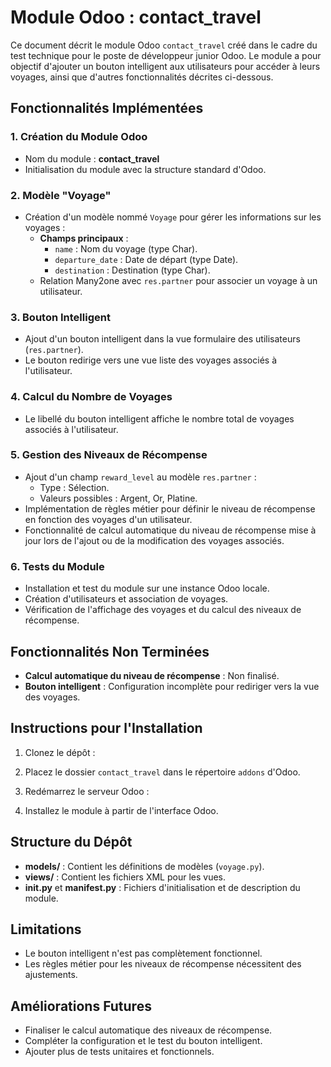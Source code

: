 # Module Odoo : contact_travel

Ce document décrit le module Odoo `contact_travel` créé dans le cadre du test technique pour le poste de développeur junior Odoo. Le module a pour objectif d'ajouter un bouton intelligent aux utilisateurs pour accéder à leurs voyages, ainsi que d'autres fonctionnalités décrites ci-dessous.

## Fonctionnalités Implémentées

### 1. Création du Module Odoo
- Nom du module : **contact_travel**
- Initialisation du module avec la structure standard d'Odoo.

### 2. Modèle "Voyage"
- Création d'un modèle nommé `Voyage` pour gérer les informations sur les voyages :
  - **Champs principaux** :
    - `name` : Nom du voyage (type Char).
    - `departure_date` : Date de départ (type Date).
    - `destination` : Destination (type Char).
  - Relation Many2one avec `res.partner` pour associer un voyage à un utilisateur.

### 3. Bouton Intelligent
- Ajout d'un bouton intelligent dans la vue formulaire des utilisateurs (`res.partner`).
- Le bouton redirige vers une vue liste des voyages associés à l'utilisateur.

### 4. Calcul du Nombre de Voyages
- Le libellé du bouton intelligent affiche le nombre total de voyages associés à l'utilisateur.

### 5. Gestion des Niveaux de Récompense
- Ajout d'un champ `reward_level` au modèle `res.partner` :
  - Type : Sélection.
  - Valeurs possibles : Argent, Or, Platine.
- Implémentation de règles métier pour définir le niveau de récompense en fonction des voyages d'un utilisateur.
- Fonctionnalité de calcul automatique du niveau de récompense mise à jour lors de l'ajout ou de la modification des voyages associés.

### 6. Tests du Module
- Installation et test du module sur une instance Odoo locale.
- Création d'utilisateurs et association de voyages.
- Vérification de l'affichage des voyages et du calcul des niveaux de récompense.

## Fonctionnalités Non Terminées
- **Calcul automatique du niveau de récompense** : Non finalisé.
- **Bouton intelligent** : Configuration incomplète pour rediriger vers la vue des voyages.

## Instructions pour l'Installation
1. Clonez le dépôt :
  
2. Placez le dossier `contact_travel` dans le répertoire `addons` d'Odoo.
3. Redémarrez le serveur Odoo :
  
4. Installez le module à partir de l'interface Odoo.

## Structure du Dépôt
- **models/** : Contient les définitions de modèles (`voyage.py`).
- **views/** : Contient les fichiers XML pour les vues.
- **__init__.py** et **__manifest__.py** : Fichiers d'initialisation et de description du module.


## Limitations
- Le bouton intelligent n'est pas complètement fonctionnel.
- Les règles métier pour les niveaux de récompense nécessitent des ajustements.

## Améliorations Futures
- Finaliser le calcul automatique des niveaux de récompense.
- Compléter la configuration et le test du bouton intelligent.
- Ajouter plus de tests unitaires et fonctionnels.

